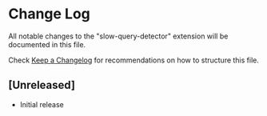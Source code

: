 # Change Log

All notable changes to the "slow-query-detector" extension will be documented in this file.

Check [Keep a Changelog](http://keepachangelog.com/) for recommendations on how to structure this file.

## [Unreleased]

- Initial release